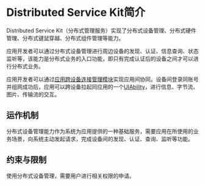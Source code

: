 # Distributed Service Kit简介

Distributed Service Kit（分布式管理服务）实现了分布式设备管理、分布式硬件管理、分布式键鼠穿越、分布式组件管理等能力。

应用开发者可以通过分布式设备管理进行周边设备的发现、认证、信息查询、状态监听等，该能力是分布式业务的入口功能，即只有完成认证后的设备之间才可以进行分布式业务。

应用开发者可以通过[应用跨设备连接管理模块](abilityconnectmanager-guidelines.md)实现应用间协同。设备间登录同账号并组网成功后，应用可以跨设备拉起同应用的一个[UIAbility](../reference/apis-ability-kit/js-apis-app-ability-uiAbility.md)，进行信息、字节流、图片、传输流的交互。

## 运作机制

分布式设备管理能力作为系统为应用提供的一种基础服务，需要应用在所使用的业务场景，向系统主动发起请求，完成设备间的发现、认证、查询、监听等功能。

## 约束与限制

使用分布式设备管理，需要用户进行相关权限的申请。
